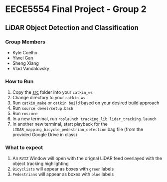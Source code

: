 # EECE5554 Final Project - Group 2
## LiDAR Object Detection and Classification

### Group Members
- Kyle Coelho
- Yiwei Gan
- Sheng Xiang
- Vlad Vandalovsky


### How to Run 
1. Copy the [src](./src) folder into your `catkin_ws`
2. Change directory to your `catkin_ws`
3. Run `catkin_make` or `catkin build` based on your desired build approach
4. Run `source devel/setup.bash`
5. Run `roscore`
6. In a new terminal, run `roslaunch tracking_lib lidar_tracking.launch`
7. In another new terminal, start playback for the `LIDAR_mapping_bicycle_pedestrian_detection` bag file (from the provided Google Drive in class)
   
### What to expect
1. An `RVIZ` Window will open with the orignal LiDAR feed overlayed with the object tracking highlighting
2. `Bicyclists` will appear as boxes with `green` labels
3. `Pedestrians` will appear as boxes with `blue` labels